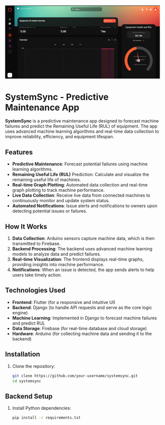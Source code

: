 ![APP](Ss%20(2).png)


# SystemSync - Predictive Maintenance App

**SystemSync** is a predictive maintenance app designed to forecast machine failures and predict the Remaining Useful Life (RUL) of equipment. The app uses advanced machine learning algorithms and real-time data collection to improve reliability, efficiency, and equipment lifespan.

## Features

- **Predictive Maintenance**: Forecast potential failures using machine learning algorithms.
- **Remaining Useful Life (RUL)** Prediction: Calculate and visualize the remaining useful life of machines.
- **Real-time Graph Plotting**: Automated data collection and real-time graph plotting to track machine performance.
- **Live Data Collection**: Receive live data from connected machines to continuously monitor and update system status.
- **Automated Notifications**: Issue alerts and notifications to owners upon detecting potential issues or failures.

## How It Works

1. **Data Collection**: Arduino sensors capture machine data, which is then transmitted to Firebase.
2. **Backend Processing**: The backend uses advanced machine learning models to analyze data and predict failures.
3. **Real-time Visualization**: The frontend displays real-time graphs, providing insights into machine performance.
4. **Notifications**: When an issue is detected, the app sends alerts to help users take timely action.

## Technologies Used

- **Frontend**: Flutter (for a responsive and intuitive UI)
- **Backend**: Django (to handle API requests and serve as the core logic engine)
- **Machine Learning**: Implemented in Django to forecast machine failures and predict RUL
- **Data Storage**: Firebase (for real-time database and cloud storage)
- **Hardware**: Arduino (for collecting machine data and sending it to the backend)

## Installation

1. Clone the repository:
   ```bash
   git clone https://github.com/your-username/systemsync.git
   cd systemsync
## Backend Setup

1. Install Python dependencies:
   ```bash
   pip install -r requirements.txt




